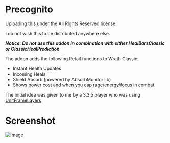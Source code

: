 # Precognito

Uploading this under the All Rights Reserved license.

I do not wish this to be distributed anywhere else.


***Notice: Do not use this addon in combination with either HealBarsClassic or ClassicHealPrediction***



The addon adds the following Retail functions to Wrath Classic:

- Instant Health Updates
- Incoming Heals
- Shield Absorb (powered by AbsorbMonitor lib)
- Shows power cost and when you cap rage/energy/focus in combat.

The initial idea was given to me by a 3.3.5 player who was using [UnitFrameLayers](https://github.com/RomanSpector/UnitFrameLayers)

# Screenshot
![image](https://user-images.githubusercontent.com/94811434/220215525-d49c3f9b-6bd6-4352-a62a-90d772f650a1.png)
